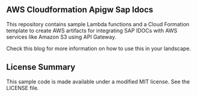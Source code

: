 ## AWS Cloudformation Apigw Sap Idocs

This repository contains sample Lambda functions and a Cloud Formation template to create AWS artifacts for integrating SAP IDOCs with AWS services like Amazon S3 using API Gateway.

Check this blog for more information on how to use this in your landscape. 

## License Summary

This sample code is made available under a modified MIT license. See the LICENSE file.
